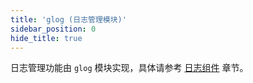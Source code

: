 ```yaml
---
title: 'glog (日志管理模块)'
sidebar_position: 0
hide_title: true
---
```


日志管理功能由 `glog` 模块实现，具体请参考 [日志组件](../../核心组件-重点/日志组件/日志组件.md) 章节。